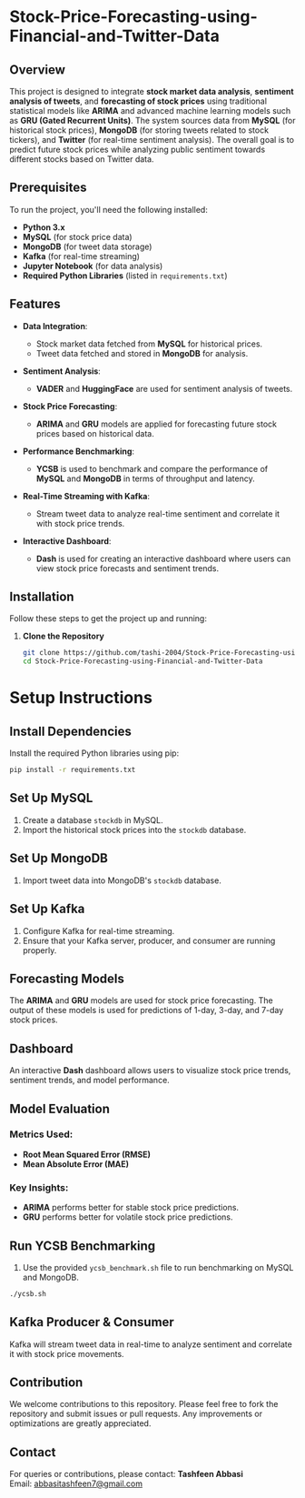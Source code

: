 # Stock-Price-Forecasting-using-Financial-and-Twitter-Data

## Overview

This project is designed to integrate **stock market data analysis**, **sentiment analysis of tweets**, and **forecasting of stock prices** using traditional statistical models like **ARIMA** and advanced machine learning models such as **GRU (Gated Recurrent Units)**. 
The system sources data from **MySQL** (for historical stock prices), **MongoDB** (for storing tweets related to stock tickers), and **Twitter** (for real-time sentiment analysis). 
The overall goal is to predict future stock prices while analyzing public sentiment towards different stocks based on Twitter data.


## Prerequisites

To run the project, you'll need the following installed:

- **Python 3.x**
- **MySQL** (for stock price data)
- **MongoDB** (for tweet data storage)
- **Kafka** (for real-time streaming)
- **Jupyter Notebook** (for data analysis)
- **Required Python Libraries** (listed in `requirements.txt`)

## Features

- **Data Integration**: 
    - Stock market data fetched from **MySQL** for historical prices.
    - Tweet data fetched and stored in **MongoDB** for analysis.
  
- **Sentiment Analysis**: 
    - **VADER** and **HuggingFace** are used for sentiment analysis of tweets.
  
- **Stock Price Forecasting**: 
    - **ARIMA** and **GRU** models are applied for forecasting future stock prices based on historical data.

- **Performance Benchmarking**: 
    - **YCSB** is used to benchmark and compare the performance of **MySQL** and **MongoDB** in terms of throughput and latency.

- **Real-Time Streaming with Kafka**: 
    - Stream tweet data to analyze real-time sentiment and correlate it with stock price trends.

- **Interactive Dashboard**: 
    - **Dash** is used for creating an interactive dashboard where users can view stock price forecasts and sentiment trends.



## Installation

Follow these steps to get the project up and running:

1. **Clone the Repository**

   ```bash
   git clone https://github.com/tashi-2004/Stock-Price-Forecasting-using-Financial-and-Twitter-Data.git
   cd Stock-Price-Forecasting-using-Financial-and-Twitter-Data

# Setup Instructions

## Install Dependencies

Install the required Python libraries using pip:

```bash
pip install -r requirements.txt
```
## Set Up MySQL

1. Create a database `stockdb` in MySQL.
2. Import the historical stock prices into the `stockdb` database.

## Set Up MongoDB

1. Import tweet data into MongoDB's `stockdb` database.

## Set Up Kafka

1. Configure Kafka for real-time streaming.
2. Ensure that your Kafka server, producer, and consumer are running properly.

## Forecasting Models

The **ARIMA** and **GRU** models are used for stock price forecasting. The output of these models is used for predictions of 1-day, 3-day, and 7-day stock prices.

## Dashboard

An interactive **Dash** dashboard allows users to visualize stock price trends, sentiment trends, and model performance.

## Model Evaluation

### Metrics Used:
- **Root Mean Squared Error (RMSE)**
- **Mean Absolute Error (MAE)**

### Key Insights:
- **ARIMA** performs better for stable stock price predictions.
- **GRU** performs better for volatile stock price predictions.

## Run YCSB Benchmarking

1. Use the provided `ycsb_benchmark.sh` file to run benchmarking on MySQL and MongoDB.

```bash
./ycsb.sh
```

## Kafka Producer & Consumer

Kafka will stream tweet data in real-time to analyze sentiment and correlate it with stock price movements.

## Contribution

We welcome contributions to this repository. Please feel free to fork the repository and submit issues or pull requests. Any improvements or optimizations are greatly appreciated.

## Contact

For queries or contributions, please contact:
**Tashfeen Abbasi**  
Email: abbasitashfeen7@gmail.com

